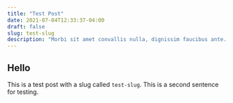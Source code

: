 ```yaml
---
title: "Test Post"
date: 2021-07-04T12:33:37-04:00
draft: false
slug: test-slug
description: "Morbi sit amet convallis nulla, dignissim faucibus ante. Duis vitae neque et purus elementum bibendum. Donec quis libero in nulla vulputate pharetra quis pulvinar elit."
---
```


## Hello

This is a test post with a slug called `test-slug`. This is a second sentence for testing.
